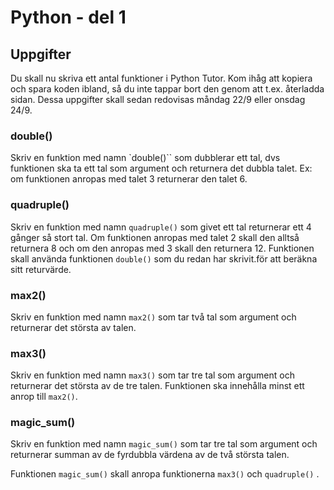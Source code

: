 # Python - del 1

## Uppgifter

Du skall nu skriva ett antal funktioner i Python Tutor. Kom ihåg att kopiera och
spara koden ibland, så du inte tappar bort den genom att t.ex. återladda sidan.
Dessa uppgifter skall sedan redovisas måndag 22/9 eller onsdag 24/9.

### double()

Skriv en funktion med namn `double()`` som dubblerar ett tal, dvs funktionen ska ta
ett tal som argument och returnera det dubbla talet. Ex: om funktionen anropas
med talet 3 returnerar den talet 6.

### quadruple()

Skriv en funktion med namn `quadruple()` som givet ett tal returnerar ett 4 gånger
så stort tal. Om funktionen anropas med talet 2 skall den alltså returnera 8 och
om den anropas med 3 skall den returnera 12. Funktionen skall använda funktionen
`double()` som du redan har skrivit.för att beräkna sitt returvärde.

### max2()

Skriv en funktion med namn `max2()` som tar två tal som argument och returnerar
det största av talen.

### max3()

Skriv en funktion med namn `max3()` som tar tre tal som argument och returnerar
det största av de tre talen. Funktionen ska innehålla minst ett anrop till
`max2()`.

### magic_sum()

Skriv en funktion med namn `magic_sum()` som tar tre tal som argument och
returnerar summan av de fyrdubbla värdena av de två största talen.


Funktionen `magic_sum()` skall anropa funktionerna `max3()` och `quadruple()` .
